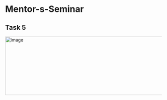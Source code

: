 # Mentor-s-Seminar
## Task 5
<img width="856" height="189" alt="image" src="https://github.com/user-attachments/assets/d25a0780-572b-4380-822c-d6c54b87be96" />
